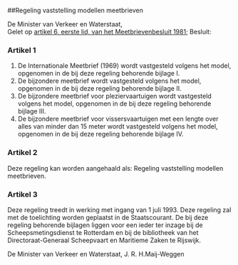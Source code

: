 <meta http-equiv='Content-Type' content='text/html; charset=utf-8' />

##Regeling vaststelling modellen meetbrieven

De Minister van Verkeer en Waterstaat,  
Gelet op [artikel 6, eerste lid, van het Meetbrievenbesluit 1981](../../../../../../AMvB/meetbrievenbesluit/1981/BWBR0003417/README.md);
Besluit:    

### Artikel  1  

1.  De Internationale Meetbrief (1969) wordt vastgesteld volgens het model, opgenomen in de bij deze regeling behorende bijlage I.   
2.  De bijzondere meetbrief wordt vastgesteld volgens het model, opgenomen in de bij deze regeling behorende bijlage II.   
3.  De bijzondere meetbrief voor pleziervaartuigen wordt vastgesteld volgens het model, opgenomen in de bij deze regeling behorende bijlage III.   
4.  De bijzondere meetbrief voor vissersvaartuigen met een lengte over alles van minder dan 15 meter wordt vastgesteld volgens het model, opgenomen in de bij deze regeling behorende bijlage IV.   

### Artikel  2  

Deze regeling kan worden aangehaald als: Regeling vaststelling modellen meetbrieven.  

### Artikel  3  

Deze regeling treedt in werking met ingang van 1 juli 1993. Deze regeling zal met de toelichting worden geplaatst in de Staatscourant. De bij deze regeling behorende bijlagen liggen voor een ieder ter inzage bij de Scheepsmetingsdienst te Rotterdam en bij de bibliotheek van het Directoraat-Generaal Scheepvaart en Maritieme Zaken te Rijswijk.  

De 
Minister van Verkeer en Waterstaat, 
J. R. H.Maij-Weggen    
